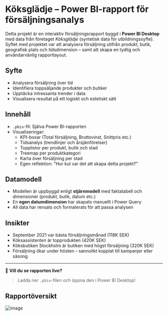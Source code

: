 # Köksglädje – Power BI-rapport för försäljningsanalys

Detta projekt är en interaktiv försäljningsrapport byggd i **Power BI Desktop** med data från företaget *Köksglädje* (syntetisk data för utbildningssyfte). Syftet med projektet var att analysera försäljning utifrån produkt, butik, geografisk plats och tidsdimension – samt att skapa en tydlig och användarvänlig rapportlayout.

## Syfte
- Analysera försäljning över tid
- Identifiera toppsäljande produkter och butiker
- Upptäcka intressanta trender i data
- Visualisera resultat på ett logiskt och estetiskt sätt

## Innehåll
- `.pbix`-fil: Själva Power BI-rapporten
- Visualiseringar:
  - KPI-boxar (Total försäljning, Bruttovinst, Snittpris etc.)
  - Tidsanalys (trendlinjer och årsjämförelser)
  - Topplistor per produkt, butik och stad
  - Treemap per produktkategori
  - Karta över försäljning per stad
  - Egen reflektion: "Hur kul var det att skapa detta projekt?" 

## Datamodell
- Modellen är uppbyggd enligt **stjärnmodell** med faktatabell och dimensioner (produkt, butik, datum etc.)
- En **egen datumdimension** har skapats manuellt i Power Query
- All data har rensats och formaterats för att passa analysen

## Insikter
- September 2021 var bästa försäljningsmånad (118K SEK)
- Köksassistenten är topprodukten (420K SEK)
- Köksbutiken Stockholm är butiken med högst försäljning (320K SEK)
- Försäljning ökar under hösten – sannolikt kopplat till kampanjer eller säsong

---

📎 **Vill du se rapporten live?**  
> Ladda ner `.pbix`-filen och öppna den i Power BI Desktop!

## Rapportöversikt

![image](https://github.com/user-attachments/assets/c34a7413-4084-42a6-93fa-df9ba22caff9)
